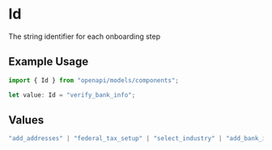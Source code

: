 # Id

The string identifier for each onboarding step

## Example Usage

```typescript
import { Id } from "openapi/models/components";

let value: Id = "verify_bank_info";
```

## Values

```typescript
"add_addresses" | "federal_tax_setup" | "select_industry" | "add_bank_info" | "add_employees" | "state_setup" | "payroll_schedule" | "sign_all_forms" | "verify_bank_info" | "external_payroll"
```
